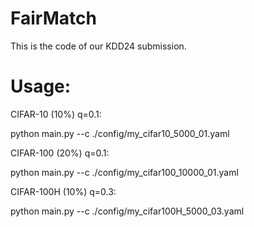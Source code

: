 # FairMatch
This is the code of our KDD24 submission.

# Usage:
CIFAR-10 (10%) q=0.1:

python main.py --c ./config/my_cifar10_5000_01.yaml

CIFAR-100 (20%) q=0.1:

python main.py --c ./config/my_cifar100_10000_01.yaml

CIFAR-100H (10%) q=0.3:

python main.py --c ./config/my_cifar100H_5000_03.yaml
